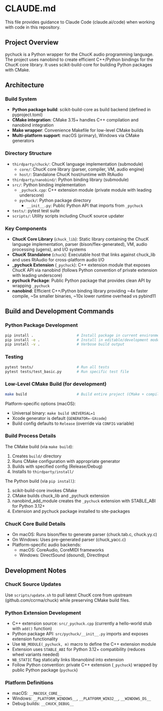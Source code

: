 # CLAUDE.md

This file provides guidance to Claude Code (claude.ai/code) when working with code in this repository.

## Project Overview

pychuck is a Python wrapper for the ChucK audio programming language. The project uses nanobind to create efficient C++/Python bindings for the ChucK core library. It uses scikit-build-core for building Python packages with CMake.

## Architecture

### Build System
- **Python package build**: scikit-build-core as build backend (defined in pyproject.toml)
- **CMake integration**: CMake 3.15+ handles C++ compilation and nanobind integration
- **Make wrapper**: Convenience Makefile for low-level CMake builds
- **Multi-platform support**: macOS (primary), Windows via CMake generators

### Directory Structure
- `thirdparty/chuck/`: ChucK language implementation (submodule)
  - `core/`: ChucK core library (parser, compiler, VM, audio engine)
  - `host/`: Standalone ChucK host/runtime with RtAudio
- `thirdparty/nanobind/`: Python binding library (submodule)
- `src/`: Python binding implementation
  - `_pychuck.cpp`: C++ extension module (private module with leading underscore)
  - `pychuck/`: Python package directory
    - `__init__.py`: Public Python API that imports from `_pychuck`
- `tests/`: pytest test suite
- `scripts/`: Utility scripts including ChucK source updater

### Key Components
- **ChucK Core Library** (`chuck_lib`): Static library containing the ChucK language implementation, parser (bison/flex-generated), VM, audio processing (ugens), and I/O systems
- **ChucK Standalone** (`chuck`): Executable host that links against chuck_lib and uses RtAudio for cross-platform audio I/O
- **_pychuck Extension** (`_pychuck`): C++ extension module that exposes ChucK API via nanobind (follows Python convention of private extension with leading underscore)
- **pychuck Package**: Public Python package that provides clean API by wrapping `_pychuck`
- **nanobind**: Efficient C++/Python binding library providing ~4x faster compile, ~5x smaller binaries, ~10x lower runtime overhead vs pybind11

## Build and Development Commands

### Python Package Development
```bash
pip install .                    # Install package in current environment
pip install -e .                 # Install in editable/development mode
pip install -v .                 # Verbose build output
```

### Testing
```bash
pytest tests/                    # Run all tests
pytest tests/test_basic.py       # Run specific test file
```

### Low-Level CMake Build (for development)
```bash
make build                       # Build entire project (CMake + compile + install)
```

Platform-specific options (macOS):
- Universal binary: `make build UNIVERSAL=1`
- Xcode generator is default (`GENERATOR=-GXcode`)
- Build config defaults to `Release` (override via `CONFIG` variable)

### Build Process Details
The CMake build (via `make build`):
1. Creates `build/` directory
2. Runs CMake configuration with appropriate generator
3. Builds with specified config (Release/Debug)
4. Installs to `thirdparty/install/`

The Python build (via `pip install`):
1. scikit-build-core invokes CMake
2. CMake builds chuck_lib and _pychuck extension
3. nanobind_add_module creates the `_pychuck` extension with STABLE_ABI for Python 3.12+
4. Extension and pychuck package installed to site-packages

### ChucK Core Build Details
- On macOS: Runs bison/flex to generate parser (chuck.tab.c, chuck.yy.c)
- On Windows: Uses pre-generated parser (chuck_yacc.c)
- Platform-specific audio backends:
  - macOS: CoreAudio, CoreMIDI frameworks
  - Windows: DirectSound (dsound), DirectInput

## Development Notes

### ChucK Source Updates
Use `scripts/update.sh` to pull latest ChucK core from upstream (github.com/ccrma/chuck) while preserving CMake build files.

### Python Extension Development
- C++ extension source: `src/_pychuck.cpp` (currently a hello-world stub with `add()` function)
- Python package API: `src/pychuck/__init__.py` imports and exposes extension functionality
- Use `NB_MODULE(_pychuck, m)` macro to define the C++ extension module
- Extension uses `STABLE_ABI` for Python 3.12+ compatibility (reduces wheel variants needed)
- `NB_STATIC` flag statically links libnanobind into extension
- Follow Python convention: private C++ extension (`_pychuck`) wrapped by public Python package (`pychuck`)

### Platform Definitions
- macOS: `__MACOSX_CORE__`
- Windows: `__PLATFORM_WINDOWS__`, `__PLATFORM_WIN32__`, `__WINDOWS_DS__`
- Debug builds: `__CHUCK_DEBUG__`
